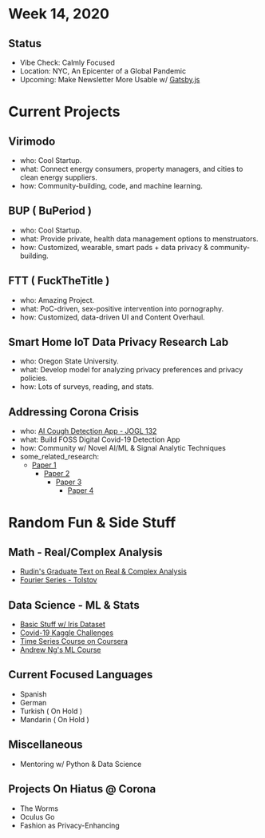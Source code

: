 # Week 14, 2020
## Status
* Vibe Check: Calmly Focused
* Location: NYC, An Epicenter of a Global Pandemic
* Upcoming: Make Newsletter More Usable w/ [Gatsby.js](https://www.gatsbyjs.org/)

# Current Projects
## Virimodo
* who: Cool Startup.
* what: Connect energy consumers, property managers, and cities to clean energy suppliers.
* how: Community-building, code, and machine learning.

## BUP ( BuPeriod )
* who: Cool Startup.
* what:  Provide private, health data management options to menstruators.
* how:  Customized, wearable, smart pads + data privacy & community-building.

## FTT ( FuckTheTitle )
* who:  Amazing Project.
* what:  PoC-driven, sex-positive intervention into pornography.
* how:  Customized, data-driven UI and Content Overhaul.

## Smart Home IoT Data Privacy Research Lab
* who: Oregon State University.
* what: Develop model for analyzing privacy preferences and privacy policies.
* how: Lots of surveys, reading, and stats.

## Addressing Corona Crisis
* who: [AI Cough Detection App - JOGL 132](https://app.jogl.io/project/132)
* what: Build FOSS Digital Covid-19 Detection App
* how: Community w/ Novel AI/ML & Signal Analytic Techniques
* some_related_research:
  * [Paper 1](https://link.springer.com/chapter/10.1007/978-3-662-49381-6_29)
    * [Paper 2](https://respiratory-research.biomedcentral.com/articles/10.1186/s12931-019-1046-6)
      * [Paper 3](https://dl.acm.org/doi/abs/10.1145/2750858.2804262?casa_token=1FlcLf3Xpg4AAAAA%3Af8Z3OZWrbSUxlUvXdC9H-qMdB_BAoUAGnW22h3wb9Y7ZJFjpr1uvOjSbtAfEtDOQVrBrs4BuTKQD5HU)
        * [Paper 4](https://www.scribd.com/document/360944829/An-Integrated-Computerized-Cough-Analysis-by-Using-Wavelet-for-Pneumonia-Diagnosis-1)

# Random Fun & Side Stuff
## Math - Real/Complex Analysis
* [Rudin's Graduate Text on Real & Complex Analysis](https://www.amazon.com/Real-Complex-Analysis-Higher-Mathematics/dp/0070542341)
* [Fourier Series - Tolstov](https://www.amazon.com/Fourier-Dover-Mathematics-Georgi-Tolstov-ebook/dp/B008TVG4ES)

## Data Science - ML & Stats
* [Basic Stuff w/ Iris Dataset](https://www.kaggle.com/jchen2186/machine-learning-with-iris-dataset)
* [Covid-19 Kaggle Challenges](https://www.kaggle.com/allen-institute-for-ai/CORD-19-research-challenge)
* [Time Series Course on Coursera](https://www.coursera.org/learn/practical-time-series-analysis/home/welcome)
* [Andrew Ng's ML Course](https://www.coursera.org/search?query=angdrew%20ng)

## Current Focused Languages
* Spanish
* German
* Turkish ( On Hold )
* Mandarin ( On Hold )

## Miscellaneous
* Mentoring w/ Python & Data Science

## Projects On Hiatus @ Corona
- The Worms
- Oculus Go
- Fashion as Privacy-Enhancing
